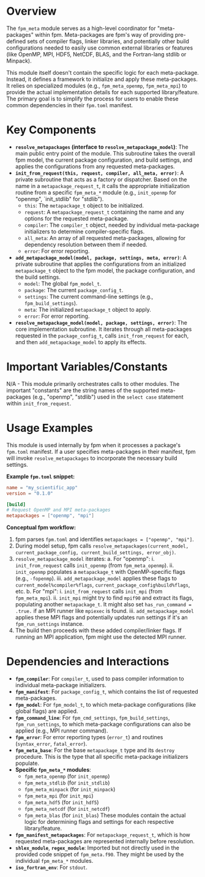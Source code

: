 # Overview
The `fpm_meta` module serves as a high-level coordinator for "meta-packages" within fpm. Meta-packages are fpm's way of providing pre-defined sets of compiler flags, linker libraries, and potentially other build configurations needed to easily use common external libraries or features (like OpenMP, MPI, HDF5, NetCDF, BLAS, and the Fortran-lang stdlib or Minpack).

This module itself doesn't contain the specific logic for each meta-package. Instead, it defines a framework to initialize and apply these meta-packages. It relies on specialized modules (e.g., `fpm_meta_openmp`, `fpm_meta_mpi`) to provide the actual implementation details for each supported library/feature. The primary goal is to simplify the process for users to enable these common dependencies in their `fpm.toml` manifest.

# Key Components
- **`resolve_metapackages` (interface to `resolve_metapackage_model`)**: The main public entry point of the module. This subroutine takes the overall fpm model, the current package configuration, and build settings, and applies the configurations from any requested meta-packages.
- **`init_from_request(this, request, compiler, all_meta, error)`**: A private subroutine that acts as a factory or dispatcher. Based on the name in a `metapackage_request_t`, it calls the appropriate initialization routine from a specific `fpm_meta_*` module (e.g., `init_openmp` for "openmp", `init_stdlib" for "stdlib").
  - `this`: The `metapackage_t` object to be initialized.
  - `request`: A `metapackage_request_t` containing the name and any options for the requested meta-package.
  - `compiler`: The `compiler_t` object, needed by individual meta-package initializers to determine compiler-specific flags.
  - `all_meta`: An array of all requested meta-packages, allowing for dependency resolution between them if needed.
  - `error`: For error reporting.
- **`add_metapackage_model(model, package, settings, meta, error)`**: A private subroutine that applies the configurations from an initialized `metapackage_t` object to the fpm model, the package configuration, and the build settings.
  - `model`: The global `fpm_model_t`.
  - `package`: The current `package_config_t`.
  - `settings`: The current command-line settings (e.g., `fpm_build_settings`).
  - `meta`: The initialized `metapackage_t` object to apply.
  - `error`: For error reporting.
- **`resolve_metapackage_model(model, package, settings, error)`**: The core implementation subroutine. It iterates through all meta-packages requested in the `package_config_t`, calls `init_from_request` for each, and then `add_metapackage_model` to apply its effects.

# Important Variables/Constants
N/A - This module primarily orchestrates calls to other modules. The important "constants" are the string names of the supported meta-packages (e.g., "openmp", "stdlib") used in the `select case` statement within `init_from_request`.

# Usage Examples
This module is used internally by fpm when it processes a package's `fpm.toml` manifest. If a user specifies meta-packages in their manifest, fpm will invoke `resolve_metapackages` to incorporate the necessary build settings.

**Example `fpm.toml` snippet:**
```toml
name = "my_scientific_app"
version = "0.1.0"

[build]
# Request OpenMP and MPI meta-packages
metapackages = ["openmp", "mpi"]
```

**Conceptual fpm workflow:**
1. fpm parses `fpm.toml` and identifies `metapackages = ["openmp", "mpi"]`.
2. During model setup, fpm calls `resolve_metapackages(current_model, current_package_config, current_build_settings, error_obj)`.
3. `resolve_metapackage_model` iterates:
    a. For "openmp":
        i. `init_from_request` calls `init_openmp` (from `fpm_meta_openmp`).
        ii. `init_openmp` populates a `metapackage_t` with OpenMP-specific flags (e.g., `-fopenmp`).
        iii. `add_metapackage_model` applies these flags to `current_model%compiler%flags`, `current_package_config%build%flags`, etc.
    b. For "mpi":
        i. `init_from_request` calls `init_mpi` (from `fpm_meta_mpi`).
        ii. `init_mpi` might try to find `mpif90` and extract its flags, populating another `metapackage_t`. It might also set `has_run_command = .true.` if an MPI runner like `mpiexec` is found.
        iii. `add_metapackage_model` applies these MPI flags and potentially updates run settings if it's an `fpm_run_settings` instance.
4. The build then proceeds with these added compiler/linker flags. If running an MPI application, fpm might use the detected MPI runner.

# Dependencies and Interactions
- **`fpm_compiler`**: For `compiler_t`, used to pass compiler information to individual meta-package initializers.
- **`fpm_manifest`**: For `package_config_t`, which contains the list of requested meta-packages.
- **`fpm_model`**: For `fpm_model_t`, to which meta-package configurations (like global flags) are applied.
- **`fpm_command_line`**: For `fpm_cmd_settings`, `fpm_build_settings`, `fpm_run_settings`, to which meta-package configurations can also be applied (e.g., MPI runner command).
- **`fpm_error`**: For error reporting types (`error_t`) and routines (`syntax_error`, `fatal_error`).
- **`fpm_meta_base`**: For the base `metapackage_t` type and its `destroy` procedure. This is the type that all specific meta-package initializers populate.
- **Specific `fpm_meta_*` modules**:
  - `fpm_meta_openmp` (for `init_openmp`)
  - `fpm_meta_stdlib` (for `init_stdlib`)
  - `fpm_meta_minpack` (for `init_minpack`)
  - `fpm_meta_mpi` (for `init_mpi`)
  - `fpm_meta_hdf5` (for `init_hdf5`)
  - `fpm_meta_netcdf` (for `init_netcdf`)
  - `fpm_meta_blas` (for `init_blas`)
  These modules contain the actual logic for determining flags and settings for each respective library/feature.
- **`fpm_manifest_metapackages`**: For `metapackage_request_t`, which is how requested meta-packages are represented internally before resolution.
- **`shlex_module`**, **`regex_module`**: Imported but not directly used in the provided code snippet of `fpm_meta.f90`. They might be used by the individual `fpm_meta_*` modules.
- **`iso_fortran_env`**: For `stdout`.
